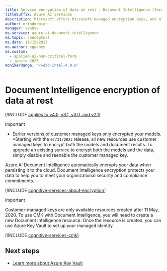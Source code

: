 ```yaml
---
title: Service encryption of data at rest - Document Intelligence (formerly Form Recognizer)
titleSuffix: Azure AI services
description: Microsoft offers Microsoft-managed encryption keys, and also lets you manage your Azure AI services subscriptions with your own keys, called customer-managed keys (CMK). This article covers data encryption at rest for Document Intelligence, and how to enable and manage CMK.
author: erindormier
manager: venkyv
ms.service: azure-ai-document-intelligence
ms.topic: conceptual
ms.date: 11/15/2023
ms.author: egeaney
ms.custom:
  - applied-ai-non-critical-form
  - ignite-2023
monikerRange: '<=doc-intel-4.0.0'
---
```



# Document Intelligence encryption of data at rest

[!INCLUDE [applies to v4.0, v3.1, v3.0, and v2.1](includes/applies-to-v40-v31-v30-v21.md)]

> [!IMPORTANT]
>
> * Earlier versions of customer managed keys only encrypted your models.
> *Starting with the  ```07/31/2023``` release, all new resources use customer managed keys to encrypt both the models and document results.
> To upgrade an existing service to encrypt both the models and the data, simply disable and reenable the customer managed key.

Azure AI Document Intelligence automatically encrypts your data when persisting it to the cloud. Document Intelligence encryption protects your data to help you to meet your organizational security and compliance commitments.

[!INCLUDE [cognitive-services-about-encryption](../../ai-services/includes/cognitive-services-about-encryption.md)]

> [!IMPORTANT]
> Customer-managed keys are only available resources created after 11 May, 2020. To use CMK with Document Intelligence, you will need to create a new Document Intelligence resource. Once the resource is created, you can use Azure Key Vault to set up your managed identity.

[!INCLUDE [cognitive-services-cmk](../../ai-services/includes/configure-customer-managed-keys.md)]

## Next steps

* [Learn more about Azure Key Vault](/azure/key-vault/general/overview)
